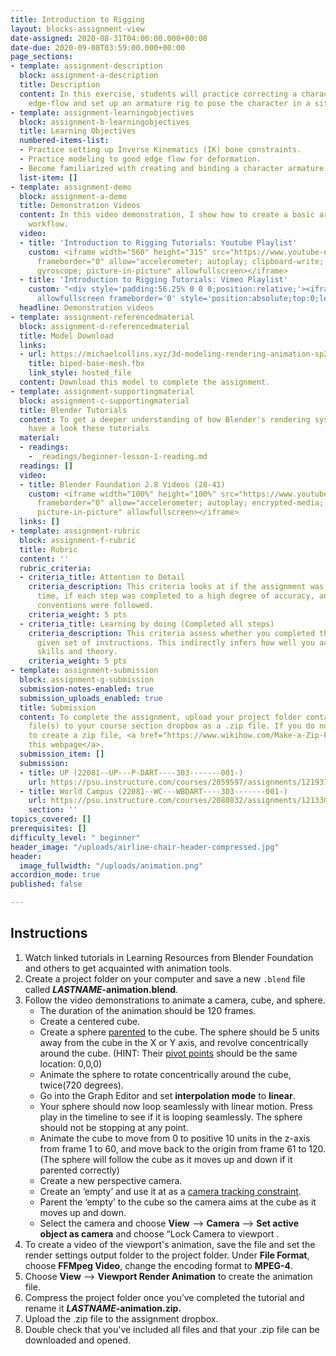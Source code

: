 ```yaml
---
title: Introduction to Rigging
layout: blocks-assignment-view
date-assigned: 2020-08-31T04:00:00.000+00:00
date-due: 2020-09-08T03:59:00.000+00:00
page_sections:
- template: assignment-description
  block: assignment-a-description
  title: Description
  content: In this exercise, students will practice correcting a character model's
    edge-flow and set up an armature rig to pose the character in a sitting position.
- template: assignment-learningobjectives
  block: assignment-b-learningobjectives
  title: Learning Objectives
  numbered-items-list:
  - Practice setting up Inverse Kinematics (IK) bone constraints.
  - Practice modeling to good edge flow for deformation.
  - Become familiarized with creating and binding a character armature.
  list-item: []
- template: assignment-demo
  block: assignment-a-demo
  title: Demonstration Videos
  content: In this video demonstration, I show how to create a basic armature rigging
    workflow.
  video:
  - title: 'Introduction to Rigging Tutorials: Youtube Playlist'
    custom: <iframe width="560" height="315" src="https://www.youtube-nocookie.com/embed/videoseries?list=PL-V2nChTadrX4lOk4gv0XjdSVpB31qOtJ"
      frameborder="0" allow="accelerometer; autoplay; clipboard-write; encrypted-media;
      gyroscope; picture-in-picture" allowfullscreen></iframe>
  - title: 'Introduction to Rigging Tutorials: Vimeo Playlist'
    custom: "<div style='padding:56.25% 0 0 0;position:relative;'><iframe src='https://vimeo.com/showcase/7753495/embed'
      allowfullscreen frameborder='0' style='position:absolute;top:0;left:0;width:100%;height:100%;'></iframe></div>"
  headline: Demonstration videos
- template: assignment-referencedmaterial
  block: assignment-d-referencedmaterial
  title: Model Download
  links:
  - url: https://michaelcollins.xyz/3d-modeling-rendering-animation-sp20--oer/assets/exercise-downloads/biped-base-mesh.fbx
    title: biped-base-mesh.fbx
    link_style: hosted_file
  content: Download this model to complete the assignment.
- template: assignment-supportingmaterial
  block: assignment-c-supportingmaterial
  title: Blender Tutorials
  content: To get a deeper understanding of how Blender's rendering system works,
    have a look these tutorials
  material:
  - readings:
    - _readings/beginner-lesson-1-reading.md
  readings: []
  video:
  - title: Blender Foundation 2.8 Videos (28-41)
    custom: <iframe width="100%" height="100%" src="https://www.youtube-nocookie.com/embed/videoseries?list=PLa1F2ddGya_-UvuAqHAksYnB0qL9yWDO6"
      frameborder="0" allow="accelerometer; autoplay; encrypted-media; gyroscope;
      picture-in-picture" allowfullscreen></iframe>
  links: []
- template: assignment-rubric
  block: assignment-f-rubric
  title: Rubric
  content: ''
  rubric_criteria:
  - criteria_title: Attention to Detail
    criteria_description: This criteria looks at if the assignment was submitted on
      time, if each step was completed to a high degree of accuracy, and if file naming
      conventions were followed.
    criteria_weight: 5 pts
  - criteria_title: Learning by doing (Completed all steps)
    criteria_description: This criteria assess whether you completed the assignment's
      given set of instructions. This indirectly infers how well you acquired foundational
      skills and theory.
    criteria_weight: 5 pts
- template: assignment-submission
  block: assignment-g-submission
  submission-notes-enabled: true
  submission_uploads_enabled: true
  title: Submission
  content: To complete the assignment, upload your project folder containing your
    file(s) to your course section dropbox as a .zip file. If you do not know how
    to create a zip file, <a href="https://www.wikihow.com/Make-a-Zip-File" title="">see
    this webpage</a>.
  submission_item: []
  submission:
  - title: UP (22081--UP---P-DART----303-------001-)
    url: https://psu.instructure.com/courses/2059597/assignments/12193176
  - title: World Campus (22081--WC---WBDART----303-------001-)
    url: https://psu.instructure.com/courses/2080832/assignments/12133054
    section: ''
topics_covered: []
prerequisites: []
difficulty_level: " beginner"
header_image: "/uploads/airline-chair-header-compressed.jpg"
header:
  image_fullwidth: "/uploads/animation.png"
accordion_mode: true
published: false

---
```

## Instructions

1. Watch linked tutorials in Learning Resources from Blender Foundation and others to get acquainted with animation tools.
2. Create a project folder on your computer and save a new `.blend` file called **_LASTNAME_-animation.blend**.
3. Follow the video demonstrations to animate a camera, cube, and sphere.
   * The duration of the animation should be 120 frames.
   * Create a centered cube.
   * Create a sphere [parented](https://www.youtube.com/watch?v=kd1O0oqQ3Uw) to the cube. The sphere should be 5 units away from the cube in the X or Y axis, and revolve concentrically around the cube. (HINT: Their [pivot points](https://www.versluis.com/2016/05/how-to-set-the-origin-pivot-point-in-blender/) should be the same location: 0,0,0)
   * Animate the sphere to rotate concentrically around the cube, twice(720 degrees).
   * Go into the Graph Editor and set **interpolation mode** to **linear**.
   * Your sphere should now loop seamlessly with linear motion. Press play in the timeline to see if it is looping seamlessly. The sphere should not be stopping at any point.
   * Animate the cube to move from 0 to positive 10 units in the z-axis from frame 1 to 60, and move back to the origin from frame 61 to 120. (The sphere will follow the cube as it moves up and down if it parented correctly)
   * Create a new perspective camera.
   * Create an ‘empty’ and use it at as a [camera tracking constraint](https://www.youtube.com/watch?v=ageV_llb0Hk).
   * Parent the ‘empty’ to the cube so the camera aims at the cube as it moves up and down.
   * Select the camera and choose **View** ⟶ **Camera** ⟶ **Set active object as camera** and choose “Lock Camera to viewport .
4. To create a video of the viewport's animation, save the file and set the render settings output folder to the project folder. Under **File Format**, choose **FFMpeg Video**, change the encoding format to **MPEG-4**.
5. Choose **View** ⟶ **Viewport Render Animation** to create the animation file.
6. Compress the project folder once you’ve completed the tutorial and rename it **_LASTNAME_-animation.zip.**
7. Upload the .zip file to the assignment dropbox.
8. Double check that you've included all files and that your .zip file can be downloaded and opened.